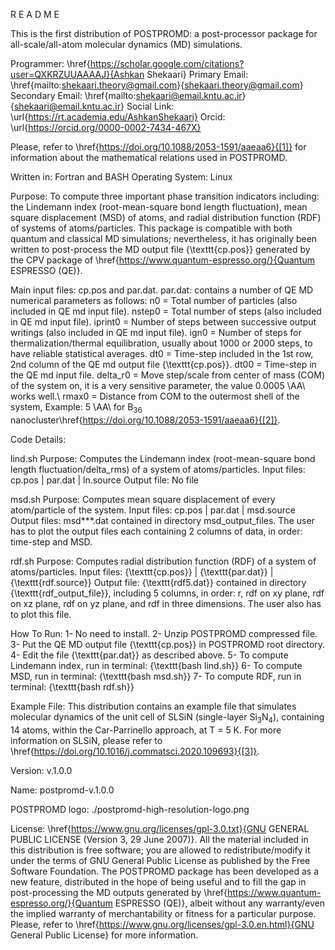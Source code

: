 R E A D M E

This is the first distribution of POSTPROMD: a post-processor package for all-scale/all-atom molecular dynamics (MD) simulations.

Programmer: \href{https://scholar.google.com/citations?user=QXKRZUUAAAAJ}{Ashkan Shekaari}
Primary Email: \href{mailto:shekaari.theory@gmail.com}{shekaari.theory@gmail.com}
Secondary Email: \href{mailto:shekaari@email.kntu.ac.ir}{shekaari@email.kntu.ac.ir}
Social Link: \url{https://rt.academia.edu/AshkanShekaari}
Orcid: \url{https://orcid.org/0000-0002-7434-467X}

Please, refer to \href{https://doi.org/10.1088/2053-1591/aaeaa6}{[1]} for information about the mathematical relations used in POSTPROMD.

Written in: Fortran and BASH
Operating System: Linux

Purpose: To compute three important phase transition indicators including: the Lindemann index (root-mean-square bond length fluctuation), mean square displacement (MSD) of atoms, and radial distribution function (RDF) of systems of atoms/particles. This package is compatible with both quantum and classical MD simulations; nevertheless, it has originally been written to post-process the MD output file {\texttt{cp.pos}} generated by the CPV package of \href{https://www.quantum-espresso.org/}{Quantum ESPRESSO (QE)}.

Main input files: cp.pos and par.dat.
par.dat: contains a number of QE MD numerical parameters as follows:
n0 = Total number of particles (also included in QE md input file).
nstep0 = Total number of steps (also included in QE md input file).
iprint0 = Number of steps between successive output writings (also included in QE md input file).
ign0 = Number of steps for thermalization/thermal equilibration, usually about 1000 or 2000 steps, to have reliable statistical averages.
dt0 = Time-step included in the 1st row, 2nd column of the QE md output file {\texttt{cp.pos}}.
dt00 = Time-step in the QE md input file.
delta\_r0 = Move step/scale from center of mass (COM) of the system on, it is a very sensitive parameter, the value 0.0005 \AA\ works well.\\
rmax0 = Distance from COM to the outermost shell of the system, Example: 5 \AA\ for B$_{36}$ nanocluster\href{https://doi.org/10.1088/2053-1591/aaeaa6}{[2]}.

Code Details:

lind.sh
Purpose: Computes the Lindemann index (root-mean-square bond length fluctuation/delta\_rms) of a system of atoms/particles.
Input files: cp.pos | par.dat | ln.source
Output file: No file

msd.sh
Purpose: Computes mean square displacement of every atom/particle of the system.
Input files: cp.pos | par.dat | msd.source
Output files: msd***.dat contained in directory msd\_output\_files. The user has to plot the output files each containing 2 columns of data, in order: time-step and MSD.

rdf.sh
Purpose: Computes radial distribution function (RDF) of a system of atoms/particles.
Input files: {\texttt{cp.pos}} $|$ {\texttt{par.dat}} $|$ {\texttt{rdf.source}}
Output file: {\texttt{rdf5.dat}} contained in directory {\texttt{rdf\_output\_file}}, including 5 columns, in order: r, rdf on xy plane, rdf on xz plane, rdf on yz plane, and rdf in three dimensions. The user also has to plot this file.
 
How To Run:
1- No need to install.
2- Unzip POSTPROMD compressed file.
3- Put the QE MD output file {\texttt{cp.pos}} in POSTPROMD root directory.
4- Edit the file {\texttt{par.dat}} as described above.
5- To compute Lindemann index, run in terminal: {\texttt{bash lind.sh}}
6- To compute MSD, run in terminal: {\texttt{bash msd.sh}}
7- To compute RDF, run in terminal: {\texttt{bash rdf.sh}}

Example File: This distribution contains an example file that simulates molecular dynamics of the unit cell of SLSiN (single-layer Si$_3$N$_4$), containing 14 atoms, within the Car-Parrinello approach, at T = 5 K. For more information on SLSiN, please refer to \href{https://doi.org/10.1016/j.commatsci.2020.109693}{[3]}.

Version: v.1.0.0

Name: postpromd-v.1.0.0

POSTPROMD logo: ./postpromd-high-resolution-logo.png

License: \href{https://www.gnu.org/licenses/gpl-3.0.txt}{GNU GENERAL PUBLIC LICENSE (Version 3, 29 June 2007)}. All the material included in this distribution is free software; you are allowed to redistribute/modify it under the terms of GNU General Public License as published by the Free Software Foundation. The POSTPROMD package has been developed as a new feature, distributed in the hope of being useful and to fill the gap in post-processing the MD outputs generated by \href{https://www.quantum-espresso.org/}{Quantum ESPRESSO (QE)}, albeit without any warranty/even the implied warranty of merchantability or fitness for a particular purpose. Please, refer to \href{https://www.gnu.org/licenses/gpl-3.0.en.html}{GNU General Public License} for more information.
